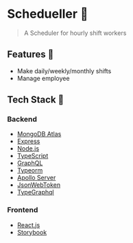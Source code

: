 # Schedueller 📅

> A Scheduler for hourly shift workers

## Features 🧐

- Make daily/weekly/monthly shifts
- Manage employee

## Tech Stack 🔧

### Backend

- [MongoDB Atlas](https://www.mongodb.com/cloud/atlas)
- [Express](https://github.com/expressjs/express)
- [Node.js](https://nodejs.org/en/)
- [TypeScript](https://github.com/Microsoft/TypeScript)
- [GraphQL](https://graphql.org/)
- [Typeorm](https://github.com/typeorm/typeorm)
- [Apollo Server](https://github.com/apollographql/apollo-server)
- [JsonWebToken](https://github.com/auth0/node-jsonwebtoken)
- [TypeGraphql](https://github.com/MichalLytek/type-graphql)

### Frontend

- [React.js](https://github.com/facebook/react/)
- [Storybook](https://github.com/storybookjs/storybook)
